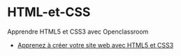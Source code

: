 # HTML-et-CSS
Apprendre HTML5 et CSS3 avec Openclassroom

* [Apprenez à créer votre site web avec HTML5 et CSS3](<https://openclassrooms.com/fr/courses/1603881-apprenez-a-creer-votre-site-web-avec-html5-et-css3>)
